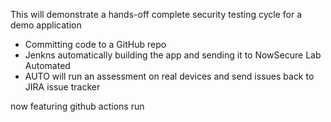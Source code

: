 This will demonstrate a hands-off complete security testing cycle for a demo application

- Committing code to a GitHub repo
- Jenkns automatically building the app and sending it to NowSecure Lab Automated
- AUTO will run an assessment on real devices and send issues back to JIRA issue tracker

now featuring github actions
run
